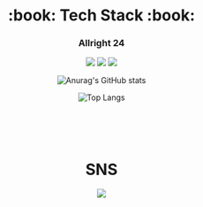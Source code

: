 <div align=center><h1>:book: Tech Stack :book:</h1></div>
<div align=center><h3>Allright 24</h3></div>
<div align=center>

  <img src="https://img.shields.io/badge/C-A8B9CC?style=flat-square&logo=C&logoColor=white"/>
  <img src="https://img.shields.io/badge/Python-3766AB?style=flat-square&logo=Python&logoColor=white"/>
  <img src="https://img.shields.io/badge/Java-2C2255?style=flat-square&logo=Eclipse IDE&logoColor=white"/>
  <br>
  
</div>

<div align=center>

  ![Anurag's GitHub stats](https://github-readme-stats.vercel.app/api?username=thatgirls00&show_icons=true&theme=dark)

</div>

<div align=center>

![Top Langs](https://github-readme-stats.vercel.app/api/top-langs/?username=thatgirls00&layout=compact&theme=dark)

</div>

<br><br><br>

<div align=center><h1> SNS </h1></div>
<div align=center>
<a href="https://www.instagram.com/thatgirls00/"><img src="https://img.shields.io/badge/Instagram-E4405F?style=flat-square&logo=Instagram&logoColor=white"/></a>
</div>
